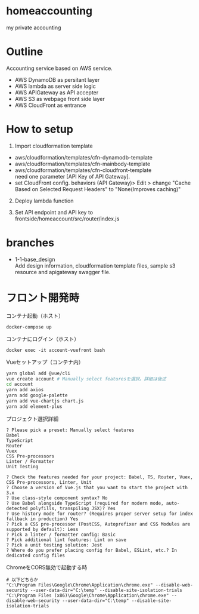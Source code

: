 # homeaccounting
 my private accounting

# Outline
Accounting service based on AWS service.
- AWS DynamoDB as persitant layer
- AWS lambda as server side logic
- AWS APIGateway as API accepter
- AWS S3 as webpage front side layer
- AWS CloudFront as entrance

# How to setup
1. Import cloudformation template
  - aws/cloudformation/templates/cfn-dynamodb-template
  - aws/cloudformation/templates/cfn-mainbody-template
  - aws/cloudformation/templates/cfn-cloudfront-template<br>
    need one parameter [API Key of API Gateway].
  - set CloudFront config. behaviors (API Gateway)> Edit > change "Cache Based on Selected Request Headers" to "None(Improves caching)"

2. Deploy lambda function

3. Set API endpoint and API key to frontside/homeaccount/src/router/index.js

# branches
- 1-1-base_design <br>
Add design information, cloudformation template files, sample s3 resource and apigateway swagger file.


# フロント開発時

コンテナ起動（ホスト）
```
docker-compose up
```

コンテナにログイン（ホスト）
```
docker exec -it account-vuefront bash
```

Vueセットアップ（コンテナ内）
```bash
yarn global add @vue/cli
vue create account # Manually select featuresを選択。詳細は後述
cd account
yarn add axios
yarn add google-palette
yarn add vue-chartjs chart.js
yarn add element-plus
```

プロジェクト選択詳細
```console
? Please pick a preset: Manually select features
Babel
TypeScript
Router
Vuex
CSS Pre-processors
Linter / Formatter
Unit Testing

? Check the features needed for your project: Babel, TS, Router, Vuex, CSS Pre-processors, Linter, Unit
? Choose a version of Vue.js that you want to start the project with 3.x
? Use class-style component syntax? No
? Use Babel alongside TypeScript (required for modern mode, auto-detected polyfills, transpiling JSX)? Yes
? Use history mode for router? (Requires proper server setup for index fallback in production) Yes
? Pick a CSS pre-processor (PostCSS, Autoprefixer and CSS Modules are supported by default): Less
? Pick a linter / formatter config: Basic
? Pick additional lint features: Lint on save
? Pick a unit testing solution: Jest
? Where do you prefer placing config for Babel, ESLint, etc.? In dedicated config files
```

ChromeをCORS無効で起動する時
```console
# 以下どちらか
"C:\Program Files\Google\Chrome\Application\chrome.exe" --disable-web-security --user-data-dir="C:\temp" --disable-site-isolation-trials
"C:\Program Files (x86)\Google\Chrome\Application\chrome.exe" --disable-web-security --user-data-dir="C:\temp" --disable-site-isolation-trials
```